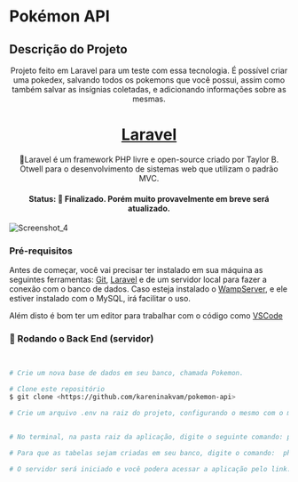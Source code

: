 # Pokémon API

## Descrição do Projeto
<p align="center">Projeto feito em Laravel para um teste com essa tecnologia. É possível criar uma pokedex, salvando todos os pokemons que você possui, assim como também salvar as insígnias coletadas, e adicionando informações sobre as mesmas.</p>


<h1 align="center">
    <a href="https://laravel.com/">Laravel</a>
</h1>
<p align="center">🚀Laravel é um framework PHP livre e open-source criado por Taylor B. Otwell para o desenvolvimento de sistemas web que utilizam o padrão MVC.</p>



<h4 align="center"> 
	Status:  🚀 Finalizado. Porém muito provavelmente em breve será atualizado.
</h4>


![Screenshot_4](https://user-images.githubusercontent.com/91031302/164068538-52cb6d36-44ee-46e4-9cd4-6de93fc71436.png)

### Pré-requisitos

Antes de começar, você vai precisar ter instalado em sua máquina as seguintes ferramentas:
[Git](https://git-scm.com), [Laravel](https://laravel.com/) e de um servidor local para fazer a conexão com o banco de dados. Caso esteja instalado o [WampServer](https://www.wampserver.com/en/), e ele estiver instalado com o MySQL, irá facilitar o uso. 

Além disto é bom ter um editor para trabalhar com o código como [VSCode](https://code.visualstudio.com/)

### 🎲 Rodando o Back End (servidor)

```bash


# Crie um nova base de dados em seu banco, chamada Pokemon. 

# Clone este repositório
$ git clone <https://github.com/kareninakvam/pokemon-api>

# Crie um arquivo .env na raiz do projeto, configurando o mesmo com o mesmo nome do seu banco. No caso, Pokemon. 


# No terminal, na pasta raiz da aplicação, digite o seguinte comando: php artisan serve

# Para que as tabelas sejam criadas em seu banco, digite o comando:  php artisan migrate

# O servidor será iniciado e você podera acessar a aplicação pelo link: http://127.0.0.1:8000/
```
